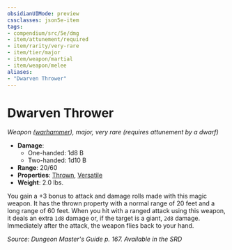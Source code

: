 ```yaml
---
obsidianUIMode: preview
cssclasses: json5e-item
tags:
- compendium/src/5e/dmg
- item/attunement/required
- item/rarity/very-rare
- item/tier/major
- item/weapon/martial
- item/weapon/melee
aliases: 
- "Dwarven Thrower"
---
```

# Dwarven Thrower
*Weapon ([warhammer](Mechanics/items/warhammer.md)), major, very rare (requires attunement by a dwarf)*  

- **Damage**:
  - One-handed: 1d8 B
  - Two-handed: 1d10 B
- **Range**: 20/60
- **Properties**: [Thrown](Mechanics/Rules/item-properties.md#Thrown), [Versatile](Mechanics/Rules/item-properties.md#Versatile)
- **Weight**: 2.0 lbs.

You gain a +3 bonus to attack and damage rolls made with this magic weapon. It has the thrown property with a normal range of 20 feet and a long range of 60 feet. When you hit with a ranged attack using this weapon, it deals an extra `1d8` damage or, if the target is a giant, `2d8` damage. Immediately after the attack, the weapon flies back to your hand.

*Source: Dungeon Master's Guide p. 167. Available in the <span title='Systems Reference Document (5.1)'>SRD</span>*